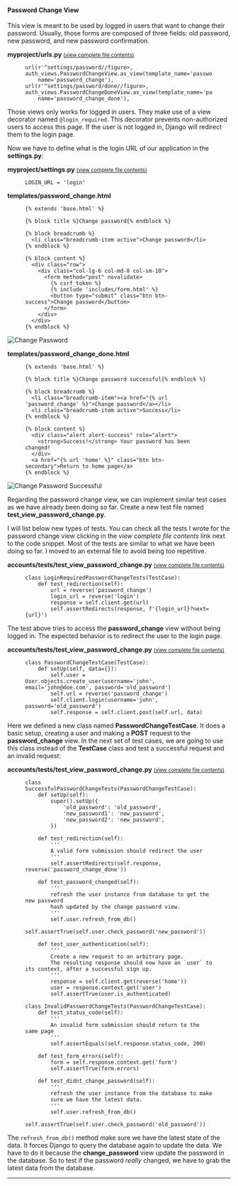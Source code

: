 #### Password Change View

This view is meant to be used by logged in users that want to change their password. Usually, those forms are composed of three fields: old password, new password, and new password confirmation.

**myproject/urls.py** <small>[(view complete file contents)](https://gist.github.com/vitorfs/0927898f37831cad0d6a4ec538b8a002#file-urls-py-L31)</small>

<figure class="highlight">

    url(r'^settings/password//figure>, auth_views.PasswordChangeView.as_view(template_name='password_change.html'),
        name='password_change'),
    url(r'^settings/password/done//figure>, auth_views.PasswordChangeDoneView.as_view(template_name='password_change_done.html'),
        name='password_change_done'),

</figure>

Those views only works for logged in users. They make use of a view decorator named `@login_required`. This decorator prevents non-authorized users to access this page. If the user is not logged in, Django will redirect them to the login page.

Now we have to define what is the login URL of our application in the **settings.py**:

**myproject/settings.py** <small>[(view complete file contents)](https://gist.github.com/vitorfs/2d3a2c45df7deb025b8206c5a9b55e12#file-settings-py-L133)</small>

<figure class="highlight">

    LOGIN_URL = 'login'

</figure>

**templates/password_change.html**

<figure class="highlight">

    {% extends 'base.html' %}

    {% block title %}Change password{% endblock %}

    {% block breadcrumb %}
      <li class="breadcrumb-item active">Change password</li>
    {% endblock %}

    {% block content %}
      <div class="row">
        <div class="col-lg-6 col-md-8 col-sm-10">
          <form method="post" novalidate>
            {% csrf_token %}
            {% include 'includes/form.html' %}
            <button type="submit" class="btn btn-success">Change password</button>
          </form>
        </div>
      </div>
    {% endblock %}

</figure>

![Change Password](https://simpleisbetterthancomplex.com/media/series/beginners-guide/1.11/part-4/password_change.png)

**templates/password_change_done.html**

<figure class="highlight">

    {% extends 'base.html' %}

    {% block title %}Change password successful{% endblock %}

    {% block breadcrumb %}
      <li class="breadcrumb-item"><a href="{% url 'password_change' %}">Change password</a></li>
      <li class="breadcrumb-item active">Success</li>
    {% endblock %}

    {% block content %}
      <div class="alert alert-success" role="alert">
        <strong>Success!</strong> Your password has been changed!
      </div>
      <a href="{% url 'home' %}" class="btn btn-secondary">Return to home page</a>
    {% endblock %}

</figure>

![Change Password Successful](https://simpleisbetterthancomplex.com/media/series/beginners-guide/1.11/part-4/password_change_done.png)

Regarding the password change view, we can implement similar test cases as we have already been doing so far. Create a new test file named **test_view_password_change.py**.

I will list below new types of tests. You can check all the tests I wrote for the password change view clicking in the _view complete file contents_ link next to the code snippet. Most of the tests are similar to what we have been doing so far. I moved to an external file to avoid being too repetitive.

**accounts/tests/test_view_password_change.py** <small>[(view complete file contents)](https://gist.github.com/vitorfs/03e2f20a4c1e693c9b22b343503fb461#file-test_view_password_change-py-L40)</small>

<figure class="highlight">

    class LoginRequiredPasswordChangeTests(TestCase):
        def test_redirection(self):
            url = reverse('password_change')
            login_url = reverse('login')
            response = self.client.get(url)
            self.assertRedirects(response, f'{login_url}?next={url}')

</figure>

The test above tries to access the **password_change** view without being logged in. The expected behavior is to redirect the user to the login page.

**accounts/tests/test_view_password_change.py** <small>[(view complete file contents)](https://gist.github.com/vitorfs/03e2f20a4c1e693c9b22b343503fb461#file-test_view_password_change-py-L48)</small>

<figure class="highlight">

    class PasswordChangeTestCase(TestCase):
        def setUp(self, data={}):
            self.user = User.objects.create_user(username='john', email='john@doe.com', password='old_password')
            self.url = reverse('password_change')
            self.client.login(username='john', password='old_password')
            self.response = self.client.post(self.url, data)

</figure>

Here we defined a new class named **PasswordChangeTestCase**. It does a basic setup, creating a user and making a **POST** request to the **password_change** view. In the next set of test cases, we are going to use this class instead of the **TestCase** class and test a successful request and an invalid request:

**accounts/tests/test_view_password_change.py** <small>[(view complete file contents)](https://gist.github.com/vitorfs/03e2f20a4c1e693c9b22b343503fb461#file-test_view_password_change-py-L60)</small>

<figure class="highlight">

    class SuccessfulPasswordChangeTests(PasswordChangeTestCase):
        def setUp(self):
            super().setUp({
                'old_password': 'old_password',
                'new_password1': 'new_password',
                'new_password2': 'new_password',
            })

        def test_redirection(self):
            '''
            A valid form submission should redirect the user
            '''
            self.assertRedirects(self.response, reverse('password_change_done'))

        def test_password_changed(self):
            '''
            refresh the user instance from database to get the new password
            hash updated by the change password view.
            '''
            self.user.refresh_from_db()
            self.assertTrue(self.user.check_password('new_password'))

        def test_user_authentication(self):
            '''
            Create a new request to an arbitrary page.
            The resulting response should now have an `user` to its context, after a successful sign up.
            '''
            response = self.client.get(reverse('home'))
            user = response.context.get('user')
            self.assertTrue(user.is_authenticated)

    class InvalidPasswordChangeTests(PasswordChangeTestCase):
        def test_status_code(self):
            '''
            An invalid form submission should return to the same page
            '''
            self.assertEquals(self.response.status_code, 200)

        def test_form_errors(self):
            form = self.response.context.get('form')
            self.assertTrue(form.errors)

        def test_didnt_change_password(self):
            '''
            refresh the user instance from the database to make
            sure we have the latest data.
            '''
            self.user.refresh_from_db()
            self.assertTrue(self.user.check_password('old_password'))

</figure>

The `refresh_from_db()` method make sure we have the latest state of the data. It forces Django to query the database again to update the data. We have to do it because the **change_password** view update the password in the database. So to test if the password _really_ changed, we have to grab the latest data from the database.

* * *